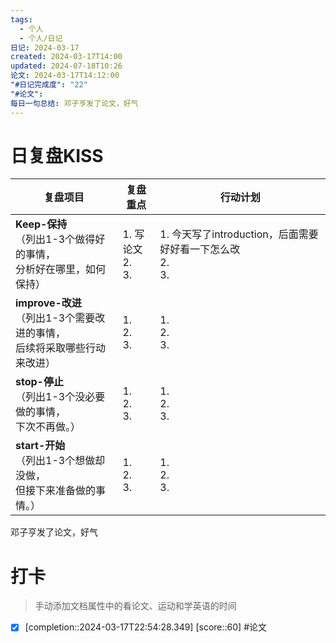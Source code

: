 ```yaml
---
tags:
  - 个人
  - 个人/日记
日记: 2024-03-17
created: 2024-03-17T14:00
updated: 2024-07-18T10:26
论文: 2024-03-17T14:12:00
"#日记完成度": "22"
"#论文": 
每日一句总结: 邓子亨发了论文，好气
---
```



# 日复盘KISS
| **复盘项目**                                             | **复盘重点**             | **行动计划**                                       |
| ---------------------------------------------------- | -------------------- | ---------------------------------------------- |
| **Keep-保持**<br>（列出1-3个做得好的事情，<br>   分析好在哪里，如何保持）     | 1.  写论文<br>2. <br>3. | 1.  今天写了introduction，后面需要好好看一下怎么改<br>2. <br>3. |
| **improve-改进**<br>（列出1-3个需要改进的事情，<br>  后续将采取哪些行动来改进） | 1.  <br>2. <br>3.    | 1.  <br>2. <br>3.                              |
| **stop-停止**<br>（列出1-3个没必要做的事情，<br>下次不再做。）            | 1.  <br>2. <br>3.    | 1.  <br>2. <br>3.                              |
| **start-开始**<br>（列出1-3个想做却没做，<br>但接下来准备做的事情。）        | 1.  <br>2. <br>3.    | 1.  <br>2. <br>3.                              |

邓子亨发了论文，好气

# 打卡
> 手动添加文档属性中的看论文、运动和学英语的时间




- [x]  [completion::2024-03-17T22:54:28.349] [score::60] #论文